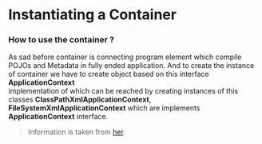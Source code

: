 # Instantiating a Container

### How to use the container ?

As sad before container is connecting program element which compile POJOs and Metadata in fully ended 
application. And to create the instance of container we have to create object based on this interface **ApplicationContext**  
implementation of which can be reached by creating instances of this classes **ClassPathXmlApplicationContext**, 
**FileSystemXmlApplicationContext** which are implements **ApplicationContext** interface.


>Information is taken from [her](https://docs.spring.io/spring/docs/current/spring-framework-reference/core.html).